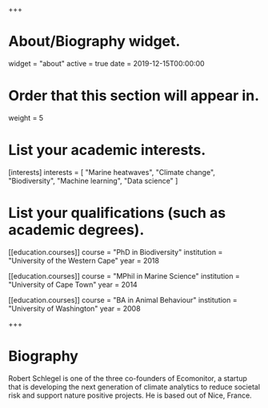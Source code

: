 +++
# About/Biography widget.
widget = "about"
active = true
date = 2019-12-15T00:00:00

# Order that this section will appear in.
weight = 5

# List your academic interests.
[interests]
  interests = [
    "Marine heatwaves",
    "Climate change",
    "Biodiversity",
    "Machine learning",
    "Data science"
  ]

# List your qualifications (such as academic degrees).
[[education.courses]]
  course = "PhD in Biodiversity"
  institution = "University of the Western Cape"
  year = 2018

[[education.courses]]
  course = "MPhil in Marine Science"
  institution = "University of Cape Town"
  year = 2014

[[education.courses]]
  course = "BA in Animal Behaviour"
  institution = "University of Washington"
  year = 2008
 
+++

# Biography

Robert Schlegel is one of the three co-founders of Ecomonitor, a startup that is developing the next generation of climate analytics to reduce societal risk and support nature positive projects. He is based out of Nice, France.
